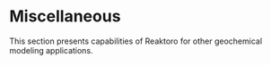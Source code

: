# Miscellaneous

This section presents capabilities of Reaktoro for other geochemical modeling applications.

```{tableofcontents}
```
